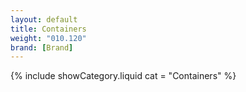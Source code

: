 ```yaml
---
layout: default
title: Containers
weight: "010.120"
brand: [Brand]
---
```


{% include showCategory.liquid  cat = "Containers" %}